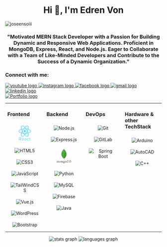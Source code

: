 <h1 align="center">Hi 👋, I'm Edren Von</h1>
<p align="left"> <img src="https://komarev.com/ghpvc/?username=joseensoiii&label=Profile%20views&color=0e75b6&style=flat" alt="joseensoiii" /> </p>
<h3 align="center">"Motivated MERN Stack Developer with a Passion for Building Dynamic and Responsive Web Applications. Proficient in MongoDB, Express, React, and Node.js. Eager to Collaborate with a Team of Like-Minded Developers and Contribute to the Success of a Dynamic Organization."</h3>


<h3 align="left">Connect with me:</h3>
<p align="left">
<a href="https://www.youtube.com/@MUGIWARAGAMING9">
  <img src="https://img.shields.io/static/v1?message=Youtube&logo=youtube&label=&color=FF0000&logoColor=white&labelColor=&style=for-the-badge" height="35" alt="youtube logo" />
</a>
<a href="https://www.instagram.com/ensothethird/">
  <img src="https://img.shields.io/static/v1?message=Instagram&logo=instagram&label=&color=E4405F&logoColor=white&labelColor=&style=for-the-badge" height="35" alt="instagram logo" />
</a>
<a href="https://www.facebook.com/enso.jose.31/">
  <img src="https://img.shields.io/static/v1?message=Facebook&logo=facebook&label=&color=1877F2&logoColor=white&labelColor=&style=for-the-badge" height="35" alt="facebook logo" />
</a>
<a href="mailto:joseensothethird@gmail.com">
  <img src="https://img.shields.io/static/v1?message=Gmail&logo=gmail&label=&color=D14836&logoColor=white&labelColor=&style=for-the-badge" height="35" alt="gmail logo" />
</a>
<a href="https://www.linkedin.com/in/jose-ensoiii/">
  <img src="https://img.shields.io/static/v1?message=LinkedIn&logo=linkedin&label=&color=0077B5&logoColor=white&labelColor=&style=for-the-badge"  height="35" alt="linkedin logo" />
</a><br>
<a href="https://personal-portfolio-tau-virid.vercel.app/">
  <img src="https://img.shields.io/badge/Portfolio-%23009639.svg?style=for-the-badge&logo=Hyperledger&logoColor=white"  height="35" alt="Portfolio logo" />
</a>



<table><tr><td valign="top" width="25%">



### Frontend  
<div align="center">  
<img style="margin: 10px" src="https://raw.githubusercontent.com/devicons/devicon/master/icons/react/react-original-wordmark.svg" alt="React" height="50" />  
<img style="margin: 10px" src="https://profilinator.rishav.dev/skills-assets/html5-original-wordmark.svg" alt="HTML5" height="50" />  
<img style="margin: 10px" src="https://profilinator.rishav.dev/skills-assets/css3-original-wordmark.svg" alt="CSS3" height="50" />  
<img style="margin: 10px" src="https://profilinator.rishav.dev/skills-assets/javascript-original.svg" alt="JavaScript" height="50" />  
<img style="margin: 10px" src="https://cdn.jsdelivr.net/gh/devicons/devicon/icons/tailwindcss/tailwindcss-original-wordmark.svg" alt="TailWindCSS" height="50" />  
<img style="margin: 10px" src="https://cdn.jsdelivr.net/gh/devicons/devicon/icons/vuejs/vuejs-original-wordmark.svg" alt="Vue.js" height="50" />
<img style="margin: 10px" src="https://cdn.jsdelivr.net/gh/devicons/devicon/icons/wordpress/wordpress-original.svg" alt="WordPress" height="50" />
<img style="margin: 10px" src="https://cdn.jsdelivr.net/gh/devicons/devicon/icons/bootstrap/bootstrap-original.svg" alt="Bootstrap" height="50" />
</td><td valign="top" width="25%">



### Backend  
<div align="center">
  <img style="margin: 10px" src="https://profilinator.rishav.dev/skills-assets/nodejs-original-wordmark.svg" alt="Node.js" height="50" />
  <img style="margin: 10px" src="https://profilinator.rishav.dev/skills-assets/express-original-wordmark.svg" alt="Express.js" height="50" />
  <img style="margin: 10px" src="https://raw.githubusercontent.com/devicons/devicon/master/icons/mongodb/mongodb-original-wordmark.svg" alt="MongoDB" height="50" />
  <img style="margin: 10px" src="https://profilinator.rishav.dev/skills-assets/python-original.svg" alt="Python" height="50" />
  <img style="margin: 10px" src="https://profilinator.rishav.dev/skills-assets/mysql-original-wordmark.svg" alt="MySQL" height="50" />
  <img style="margin: 10px" src="https://profilinator.rishav.dev/skills-assets/firebase.png" alt="Firebase" height="50" />  
   <img style="margin: 10px" src="https://img.icons8.com/color/48/000000/java-coffee-cup-logo--v1.png" alt="Java" height="50" />
</div>


</td><td valign="top" width="25%">



### DevOps  
<div align="center">  
    <img style="margin: 10px" src="https://profilinator.rishav.dev/skills-assets/git-scm-icon.svg" alt="Git" height="50" />  
    <img style="margin: 10px" src="https://profilinator.rishav.dev/skills-assets/gitlab.svg" alt="GitLab" height="50" />   
    <img style="margin: 10px" src="https://profilinator.rishav.dev/skills-assets/springio-icon.svg" alt="Spring Boot" height="50" />  
</div>

</td><td valign="top" width="25%">



### Hardware & other TechStack
<div align="center">  
<img style="margin: 10px" src="https://cdn.worldvectorlogo.com/logos/arduino-1.svg" alt="Arduino" height="50" />  
<img style="margin: 10px" src="https://img.icons8.com/fluency/48/autocad.png" alt="AutoCAD" height="50" />  
 <img style="margin: 10px" src="https://img.icons8.com/color/48/000000/c-plus-plus-logo.png" alt="C++" height="50" />
  
</div>

</td></tr></table> 
<div align="center">
  <img src="https://github-readme-stats.vercel.app/api?username=edrenskill&hide_title=false&hide_rank=false&show_icons=true&include_all_commits=true&count_private=true&disable_animations=false&theme=dracula&locale=en&hide_border=false" height="150" alt="stats graph"  />
  <img src="https://github-readme-stats.vercel.app/api/top-langs?username=edrenskill&locale=en&hide_title=false&layout=compact&card_width=320&langs_count=5&theme=dracula&hide_border=false" height="150" alt="languages graph"  />
</div>
